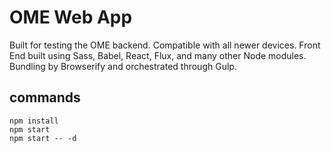 # OME Web App #
Built for testing the OME backend. Compatible with all newer devices.
Front End built using Sass, Babel, React, Flux, and many other Node modules.
Bundling by Browserify and orchestrated through Gulp.

## commands ##
```
npm install
npm start
npm start -- -d
```
```